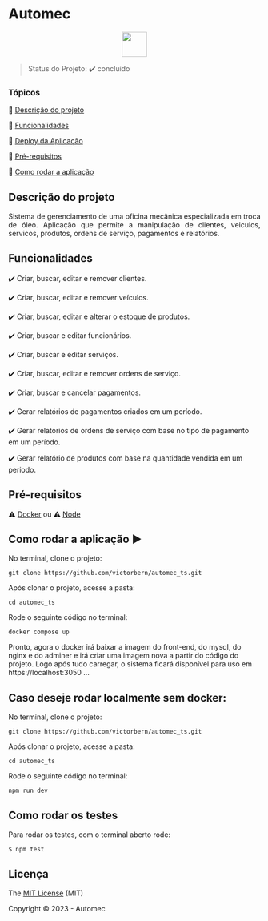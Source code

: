 <h1>Automec</h1> 

<p align="center">
  <img src="https://github.com/nodejs/nodejs.org/raw/main/public/static/images/logos/nodejs-new-pantone-white.svg" width="50px" height="50px"/>

</p>

> Status do Projeto: :heavy_check_mark: concluido

### Tópicos 

:small_blue_diamond: [Descrição do projeto](#descrição-do-projeto)

:small_blue_diamond: [Funcionalidades](#funcionalidades)

:small_blue_diamond: [Deploy da Aplicação](#deploy-da-aplicação-dash)

:small_blue_diamond: [Pré-requisitos](#pré-requisitos)

:small_blue_diamond: [Como rodar a aplicação](#como-rodar-a-aplicação-arrow_forward)

## Descrição do projeto 

<p align="justify">
  Sistema de gerenciamento de uma oficina mecânica especializada em troca de óleo. Aplicação que permite a manipulação de clientes, veiculos, servicos, produtos, ordens de serviço, pagamentos e relatórios.
</p>

## Funcionalidades

:heavy_check_mark: Criar, buscar, editar e remover clientes.

:heavy_check_mark: Criar, buscar, editar e remover veículos.  

:heavy_check_mark: Criar, buscar, editar e alterar o estoque de produtos.

:heavy_check_mark: Criar, buscar e editar funcionários.

:heavy_check_mark: Criar, buscar e editar serviços.

:heavy_check_mark: Criar, buscar, editar e remover ordens de serviço.

:heavy_check_mark: Criar, buscar e cancelar pagamentos.

:heavy_check_mark: Gerar relatórios de pagamentos criados em um período.

:heavy_check_mark: Gerar relatórios de ordens de serviço com base no tipo de pagamento em um período.

:heavy_check_mark: Gerar relatório de produtos com base na quantidade vendida em um periodo.

## Pré-requisitos

:warning: [Docker](https://www.docker.com/products/docker-desktop/) ou :warning: [Node](https://nodejs.org/en)

## Como rodar a aplicação :arrow_forward:

No terminal, clone o projeto: 

```
git clone https://github.com/victorbern/automec_ts.git
```
Após clonar o projeto, acesse a pasta:
```
cd automec_ts
```
Rode o seguinte código no terminal:
```
docker compose up
```
Pronto, agora o docker irá baixar a imagem do front-end, do mysql, do nginx e do adminer e irá criar uma imagem nova a partir do código do projeto.
Logo após tudo carregar, o sistema ficará disponível para uso em https://localhost:3050
... 

## Caso deseje rodar localmente sem docker:

No terminal, clone o projeto: 

```
git clone https://github.com/victorbern/automec_ts.git
```
Após clonar o projeto, acesse a pasta:
```
cd automec_ts
```
Rode o seguinte código no terminal:
```
npm run dev
```

## Como rodar os testes

Para rodar os testes, com o terminal aberto rode:

```
$ npm test
```
<!-- 
## Casos de Uso


## JSON :floppy_disk:

## Linguagens, dependencias e libs utilizadas :books:

## Tarefas em aberto

Se for o caso, liste tarefas/funcionalidades que ainda precisam ser implementadas na sua aplicação

:memo: Tarefa 1 

:memo: Tarefa 2 

:memo: Tarefa 3 


## Desenvolvedores/Contribuintes :octocat:

-->

## Licença 

The [MIT License]() (MIT)

Copyright :copyright: 2023 - Automec
